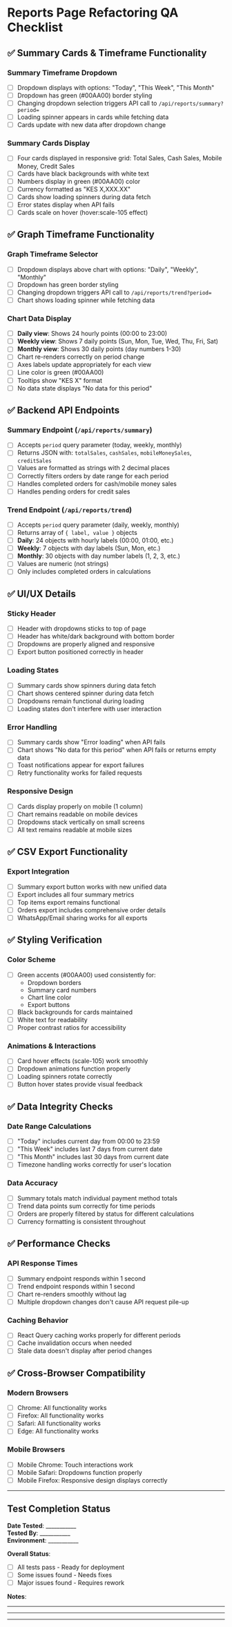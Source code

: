 # Reports Page Refactoring QA Checklist

## ✅ Summary Cards & Timeframe Functionality

### Summary Timeframe Dropdown
- [ ] Dropdown displays with options: "Today", "This Week", "This Month"
- [ ] Dropdown has green (#00AA00) border styling
- [ ] Changing dropdown selection triggers API call to `/api/reports/summary?period=`
- [ ] Loading spinner appears in cards while fetching data
- [ ] Cards update with new data after dropdown change

### Summary Cards Display
- [ ] Four cards displayed in responsive grid: Total Sales, Cash Sales, Mobile Money, Credit Sales
- [ ] Cards have black backgrounds with white text
- [ ] Numbers display in green (#00AA00) color
- [ ] Currency formatted as "KES X,XXX.XX"
- [ ] Cards show loading spinners during data fetch
- [ ] Error states display when API fails
- [ ] Cards scale on hover (hover:scale-105 effect)

## ✅ Graph Timeframe Functionality

### Graph Timeframe Selector
- [ ] Dropdown displays above chart with options: "Daily", "Weekly", "Monthly"
- [ ] Dropdown has green border styling
- [ ] Changing dropdown triggers API call to `/api/reports/trend?period=`
- [ ] Chart shows loading spinner while fetching data

### Chart Data Display
- [ ] **Daily view**: Shows 24 hourly points (00:00 to 23:00)
- [ ] **Weekly view**: Shows 7 daily points (Sun, Mon, Tue, Wed, Thu, Fri, Sat)
- [ ] **Monthly view**: Shows 30 daily points (day numbers 1-30)
- [ ] Chart re-renders correctly on period change
- [ ] Axes labels update appropriately for each view
- [ ] Line color is green (#00AA00)
- [ ] Tooltips show "KES X" format
- [ ] No data state displays "No data for this period"

## ✅ Backend API Endpoints

### Summary Endpoint (`/api/reports/summary`)
- [ ] Accepts `period` query parameter (today, weekly, monthly)
- [ ] Returns JSON with: `totalSales`, `cashSales`, `mobileMoneySales`, `creditSales`
- [ ] Values are formatted as strings with 2 decimal places
- [ ] Correctly filters orders by date range for each period
- [ ] Handles completed orders for cash/mobile money sales
- [ ] Handles pending orders for credit sales

### Trend Endpoint (`/api/reports/trend`)
- [ ] Accepts `period` query parameter (daily, weekly, monthly)
- [ ] Returns array of `{ label, value }` objects
- [ ] **Daily**: 24 objects with hourly labels (00:00, 01:00, etc.)
- [ ] **Weekly**: 7 objects with day labels (Sun, Mon, etc.)
- [ ] **Monthly**: 30 objects with day number labels (1, 2, 3, etc.)
- [ ] Values are numeric (not strings)
- [ ] Only includes completed orders in calculations

## ✅ UI/UX Details

### Sticky Header
- [ ] Header with dropdowns sticks to top of page
- [ ] Header has white/dark background with bottom border
- [ ] Dropdowns are properly aligned and responsive
- [ ] Export button positioned correctly in header

### Loading States
- [ ] Summary cards show spinners during data fetch
- [ ] Chart shows centered spinner during data fetch
- [ ] Dropdowns remain functional during loading
- [ ] Loading states don't interfere with user interaction

### Error Handling
- [ ] Summary cards show "Error loading" when API fails
- [ ] Chart shows "No data for this period" when API fails or returns empty data
- [ ] Toast notifications appear for export failures
- [ ] Retry functionality works for failed requests

### Responsive Design
- [ ] Cards display properly on mobile (1 column)
- [ ] Chart remains readable on mobile devices
- [ ] Dropdowns stack vertically on small screens
- [ ] All text remains readable at mobile sizes

## ✅ CSV Export Functionality

### Export Integration
- [ ] Summary export button works with new unified data
- [ ] Export includes all four summary metrics
- [ ] Top items export remains functional
- [ ] Orders export includes comprehensive order details
- [ ] WhatsApp/Email sharing works for all exports

## ✅ Styling Verification

### Color Scheme
- [ ] Green accents (#00AA00) used consistently for:
  - Dropdown borders
  - Summary card numbers
  - Chart line color
  - Export buttons
- [ ] Black backgrounds for cards maintained
- [ ] White text for readability
- [ ] Proper contrast ratios for accessibility

### Animations & Interactions
- [ ] Card hover effects (scale-105) work smoothly
- [ ] Dropdown animations function properly
- [ ] Loading spinners rotate correctly
- [ ] Button hover states provide visual feedback

## ✅ Data Integrity Checks

### Date Range Calculations
- [ ] "Today" includes current day from 00:00 to 23:59
- [ ] "This Week" includes last 7 days from current date
- [ ] "This Month" includes last 30 days from current date
- [ ] Timezone handling works correctly for user's location

### Data Accuracy
- [ ] Summary totals match individual payment method totals
- [ ] Trend data points sum correctly for time periods
- [ ] Orders are properly filtered by status for different calculations
- [ ] Currency formatting is consistent throughout

## ✅ Performance Checks

### API Response Times
- [ ] Summary endpoint responds within 1 second
- [ ] Trend endpoint responds within 1 second
- [ ] Chart re-renders smoothly without lag
- [ ] Multiple dropdown changes don't cause API request pile-up

### Caching Behavior
- [ ] React Query caching works properly for different periods
- [ ] Cache invalidation occurs when needed
- [ ] Stale data doesn't display after period changes

## ✅ Cross-Browser Compatibility

### Modern Browsers
- [ ] Chrome: All functionality works
- [ ] Firefox: All functionality works  
- [ ] Safari: All functionality works
- [ ] Edge: All functionality works

### Mobile Browsers
- [ ] Mobile Chrome: Touch interactions work
- [ ] Mobile Safari: Dropdowns function properly
- [ ] Mobile Firefox: Responsive design displays correctly

---

## Test Completion Status

**Date Tested**: ___________  
**Tested By**: ___________  
**Environment**: ___________  

**Overall Status**: 
- [ ] All tests pass - Ready for deployment
- [ ] Some issues found - Needs fixes
- [ ] Major issues found - Requires rework

**Notes**:
_________________________________
_________________________________
_________________________________